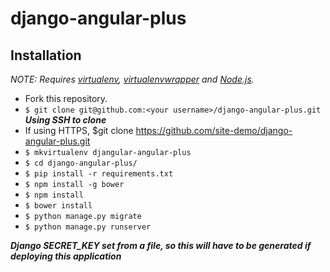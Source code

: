# django-angular-plus

## Installation

*NOTE: Requires [virtualenv](http://virtualenv.readthedocs.org/en/latest/),
[virtualenvwrapper](http://virtualenvwrapper.readthedocs.org/en/latest/) and
[Node.js](http://nodejs.org/).*

* Fork this repository.
* `$ git clone git@github.com:<your username>/django-angular-plus.git` **_Using SSH to clone_** 
*  If using HTTPS, $git clone https://github.com/site-demo/django-angular-plus.git
* `$ mkvirtualenv djangular-angular-plus`
* `$ cd django-angular-plus/`
* `$ pip install -r requirements.txt`
* `$ npm install -g bower`
* `$ npm install`
* `$ bower install`
* `$ python manage.py migrate`
* `$ python manage.py runserver`

**_Django SECRET_KEY set from a file, so this will have to be generated if deploying this application_**